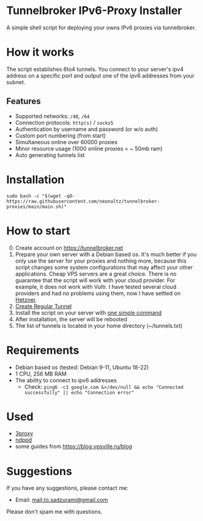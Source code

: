 # Tunnelbroker IPv6-Proxy Installer

A simple shell script for deploying your owns IPv6 proxies via tunnelbroker.

# How it works

The script establishes 6to4 tunnels. You connect to your server's ipv4 address on a specific port and output one of the ipv6 addresses from your subnet.

## Features

-   Supported networks: `/48`, `/64`
-   Connection protocols: `http(s)` / `socks5`
-   Authentication by username and password (or w/o auth)
-   Custom port numbering (from start)
-   Simultaneous online over 60000 proxies
-   Minor resource usage (1000 online proxies = ~ 50mb ram)
-   Auto generating tunnels list

# Installation

```
sudo bash -c "$(wget -qO- https://raw.githubusercontent.com/neonaltz/tunnelbroker-proxies/main/main.sh)"
```

# How to start

0. Create account on https://tunnelbroker.net
1. Prepare your own server with a Debian based os. It's much better if you only use the server for your proxies and nothing more, because this script changes some system configurations that may affect your other applications. Cheap VPS servers are a great choice. There is no guarantee that the script will work with your cloud provider. For example, it does not work with Vultr. I have tested several cloud providers and had no problems using them, now I have settled on [Hetzner](https://hetzner.cloud/?ref=u773sH3Kq8gw).
2. [Create Regular Tunnel](https://tunnelbroker.net/tunnel_detail.php?tid=762030#:~:text=Create%20Regular%20Tunnel)
3. Install the script on your server with [one simple command](https://github.com/neonaltz/tunnelbroker-proxies/blob/main/README.md#installation)
4. After installation, the server will be rebooted
5. The list of tunnels is located in your home directory (~/tunnels.txt)

# Requirements

-   Debian based os (tested: Debian 9-11, Ubuntu 18-22)
-   1 CPU, 256 MB RAM
-   The ability to connect to ipv6 addresses
    -   Check: `ping6 -c3 google.com &>/dev/null && echo "Connected successfully" || echo "Connection error"`

# Used

-   [3proxy](https://github.com/z3APA3A/3proxy)
-   [ndppd](https://github.com/DanielAdolfsson/ndppd)
-   some guides from https://blog.vpsville.ru/blog

# Suggestions

If you have any suggestions, please contact me:

-   Email: mail.to.sadzurami@gmail.com

Please don't spam me with questions.
